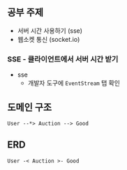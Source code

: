 ## 공부 주제
* 서버 시간 사용하기 (sse)
* 웹소켓 통신 (socket.io)

### SSE - 클라이언트에서 서버 시간 받기
* sse
  * 개발자 도구에 `EventStream` 탭 확인

## 도메인 구조
```
User --*> Auction --> Good
```

## ERD
```
User -< Auction >- Good
```